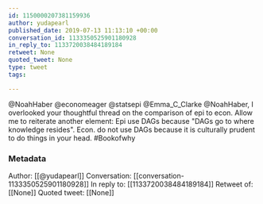 ```yaml
---
id: 1150000207381159936
author: yudapearl
published_date: 2019-07-13 11:13:10 +00:00
conversation_id: 1133350525901180928
in_reply_to: 1133720038484189184
retweet: None
quoted_tweet: None
type: tweet
tags:

---
```


@NoahHaber @economeager @statsepi @Emma_C_Clarke @NoahHaber, I overlooked your thoughtful thread on the comparison of epi to econ. Allow me to reiterate another element: Epi use DAGs because "DAGs go to where knowledge resides". Econ. do not use DAGs because it is culturally prudent to do things in your head. #Bookofwhy

### Metadata

Author: [[@yudapearl]]
Conversation: [[conversation-1133350525901180928]]
In reply to: [[1133720038484189184]]
Retweet of: [[None]]
Quoted tweet: [[None]]
